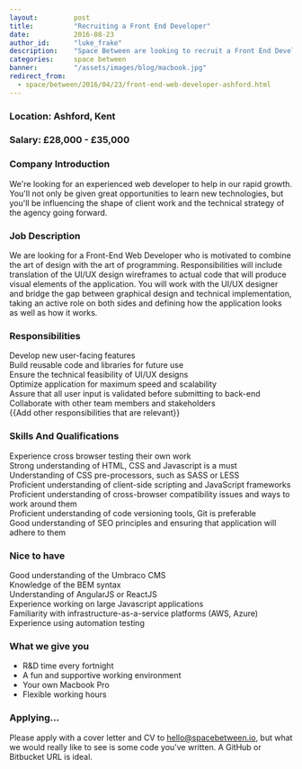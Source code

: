 ```yaml
---
layout:         post
title:          "Recruiting a Front End Developer"
date:           2016-08-23
author_id:      "luke_frake"
description:    "Space Between are looking to recruit a Front End Developer"
categories:     space between
banner:         "/assets/images/blog/macbook.jpg"
redirect_from:
  - space/between/2016/04/23/front-end-web-developer-ashford.html
---
```


### Location: Ashford, Kent

### Salary: £28,000 - £35,000

### Company Introduction

We're looking for an experienced web developer to help in our rapid growth. You'll not only be given great opportunities to learn new technologies, but you'll be influencing the shape of client work and the technical strategy of the agency going forward.

### Job Description

We are looking for a Front-End Web Developer who is motivated to combine the art of design with the art of programming. Responsibilities will include translation of the UI/UX design wireframes to actual code that will produce visual elements of the application. You will work with the UI/UX designer and bridge the gap between graphical design and technical implementation, taking an active role on both sides and defining how the application looks as well as how it works.

### Responsibilities
Develop new user-facing features  
Build reusable code and libraries for future use  
Ensure the technical feasibility of UI/UX designs  
Optimize application for maximum speed and scalability  
Assure that all user input is validated before submitting to back-end  
Collaborate with other team members and stakeholders  
{{Add other responsibilities that are relevant}}

### Skills And Qualifications
Experience cross browser testing their own work  
Strong understanding of HTML, CSS and Javascript is a must  
Understanding of CSS pre-processors, such as SASS or LESS  
Proficient understanding of client-side scripting and JavaScript frameworks  
Proficient understanding of cross-browser compatibility issues and ways to work around them  
Proficient understanding of code versioning tools, Git is preferable  
Good understanding of SEO principles and ensuring that application will adhere to them  

### Nice to have
Good understanding of the Umbraco CMS  
Knowledge of the BEM syntax  
Understanding of AngularJS or ReactJS  
Experience working on large Javascript applications  
Familiarity with infrastructure-as-a-service platforms (AWS, Azure)  
Experience using automation testing  

### What we give you
* R&D time every fortnight
* A fun and supportive working environment
* Your own Macbook Pro
* Flexible working hours

### Applying...
Please apply with a cover letter and CV to <a href="mailto:hello@spacebetween.io" target="_blank">hello@spacebetween.io</a>, but what we would really like to see is some code you've written. A GitHub or Bitbucket URL is ideal.
